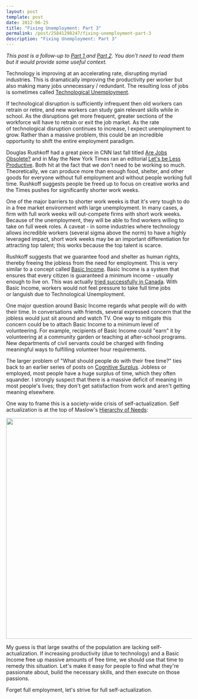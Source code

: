 ```yaml
---
layout: post
template: post
date: 2012-06-25
title: "Fixing Unemployment: Part 3"
permalink: /post/25841298247/fixing-unemployment-part-3
description: "Fixing Unemployment: Part 3"
---
```

<p><em>This post is a follow-up to <a href="http://blog.randylubin.com/post/24392366236/fixing-unemployment">Part 1 </a>and <a href="http://blog.randylubin.com/post/24873667375/fixing-unemployment-part-2">Part 2</a>. You don't need to read them but it would provide some useful context.</em></p>&#13;
<p>Technology is improving at an accelerating rate, disrupting myriad industries. This is dramatically improving the productivity per worker but also making many jobs unnecessary / redundant. The resulting loss of jobs is sometimes called <a href="http://en.wikipedia.org/wiki/Technological_unemployment">Technological Unemployment</a>.</p>&#13;
<p>If technological disruption is sufficiently infrequent then old workers can retrain or retire, and new workers can study gain relevant skills while in school. As the disruptions get more frequent, greater sections of the workforce will have to retrain or exit the job market. As the rate of technological disruption continues to increase, I expect unemployment to grow. Rather than a massive problem, this could be an incredible opportunity to shift the entire employment paradigm.</p>&#13;
<p>Douglas Rushkoff had a great piece in CNN last fall titled <a href="http://www.rushkoff.com/blog/2011/9/7/cnncom-are-jobs-obsolete.html">Are Jobs Obsolete?</a> and in May the New York Times ran an editorial <a href="http://www.nytimes.com/2012/05/27/opinion/sunday/lets-be-less-productive.html">Let's be Less Productive</a>. Both hit at the fact that we don't need to be working so much. Theoretically, we can produce more than enough food, shelter, and other goods for everyone without full employment and without people working full time. Rushkoff suggests people be freed up to focus on creative works and the Times pushes for significantly shorter work weeks.</p>&#13;
<p>One of the major barriers to shorter work weeks is that it's very tough to do in a free market environment with large unemployment. In many cases, a firm with full work weeks will out-compete firms with short work weeks. Because of the unemployment, they will be able to find workers willing to take on full week roles. A caveat - in some industries where technology allows incredible workers (several sigma above the norm) to have a highly leveraged impact, short work weeks may be an important differentiation for attracting top talent; this works because the top talent is scarce.</p>&#13;
<p>Rushkoff suggests that we guarantee food and shelter as human rights, thereby freeing the jobless from the need for employment. This is very similar to a concept called <a href="http://en.wikipedia.org/wiki/Basic_income">Basic Income</a>. Basic Income is a system that ensures that every citizen is guaranteed a minimum income - usually enough to live on. This was actually <a href="http://en.wikipedia.org/wiki/Mincome">tried successfully in Canada</a>. With Basic Income, workers would not feel pressure to take full time jobs or languish due to Technological Unemployment.</p>&#13;
<p>One major question around Basic Income regards what people will do with their time. In conversations with friends, several expressed concern that the jobless would just sit around and watch TV. One way to mitigate this concern could be to attach Basic Income to a minimum level of volunteering. For example, recipients of Basic Income could "earn" it by volunteering at a community garden or teaching at after-school programs. New departments of civil servants could be charged with finding meaningful ways to fulfilling volunteer hour requirements.</p>&#13;
<p>The larger problem of "What should people do with their free time?" ties back to an earlier series of posts on <a href="http://blog.randylubin.com/post/16753318582/cognitive-surplus-intro">Cognitive Surplus</a>. Jobless or employed, most people have a huge surplus of time, which they often squander. I strongly suspect that there is a massive deficit of meaning in most people's lives; they don't get satisfaction from work and aren't getting meaning elsewhere.</p>&#13;
<p>One way to frame this is a society-wide crisis of self-actualization. Self actualization is at the top of Maslow's <a href="http://en.wikipedia.org/wiki/Maslow%27s_hierarchy_of_needs">Hierarchy of Needs</a>:</p>&#13;
<p><img align="middle" height="600" src="http://upload.wikimedia.org/wikipedia/commons/thumb/6/60/Maslow%27s_Hierarchy_of_Needs.svg/800px-Maslow%27s_Hierarchy_of_Needs.svg.png" width="800" /></p>&#13;
<p>My guess is that large swaths of the population are lacking self-actualization. If increasing productivity (due to technology) and a Basic Income free up massive amounts of free time, we should use that time to remedy this situation. Let's make it easy for people to find what they're passionate about, build the necessary skills, and then execute on those passions.</p>&#13;
<p>Forget full employment, let's strive for full self-actualization.</p> 